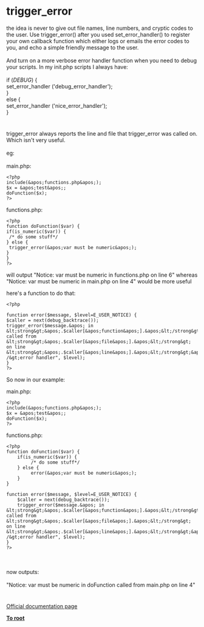 # trigger_error



the idea is never to give out file names, line numbers, and cryptic codes to the user. Use trigger_error() after you used set_error_handler() to register your own callback function which either logs or emails the error codes to you, and echo a simple friendly message to the user.<br><br>And turn on a more verbose error handler function when you need to debug your scripts. In my init.php scripts I always have:<br><br>if (_DEBUG_) {<br>    set_error_handler (&apos;debug_error_handler&apos;);<br>}<br>else {<br>    set_error_handler (&apos;nice_error_handler&apos;);<br>}  

#

trigger_error always reports the line and file that trigger_error was called on. Which isn&apos;t very useful.<br><br>eg:<br><br>main.php:<br>

```
<?php
include(&apos;functions.php&apos;);
$x = &apos;test&apos;;
doFunction($x);
?>
```


functions.php:


```
<?php
function doFunction($var) {
if(is_numeric($var)) {
 /* do some stuff*/
} else {
 trigger_error(&apos;var must be numeric&apos;);
}
}
?>
```


will output "Notice: var must be numeric in functions.php on line 6"
whereas "Notice: var must be numeric in main.php on line 4" would be more useful

here&apos;s a function to do that:



```
<?php

function error($message, $level=E_USER_NOTICE) {
$caller = next(debug_backtrace());
trigger_error($message.&apos; in &lt;strong&gt;&apos;.$caller[&apos;function&apos;].&apos;&lt;/strong&gt; called from &lt;strong&gt;&apos;.$caller[&apos;file&apos;].&apos;&lt;/strong&gt; on line &lt;strong&gt;&apos;.$caller[&apos;line&apos;].&apos;&lt;/strong&gt;&apos;."\n&lt;br /&gt;error handler", $level);
}
?>
```


So now in our example:

main.php:


```
<?php
include(&apos;functions.php&apos;);
$x = &apos;test&apos;;
doFunction($x);
?>
```


functions.php:


```
<?php
function doFunction($var) {
    if(is_numeric($var)) {
         /* do some stuff*/
    } else {
         error(&apos;var must be numeric&apos;);
    }
}

function error($message, $level=E_USER_NOTICE) {
    $caller = next(debug_backtrace());
    trigger_error($message.&apos; in &lt;strong&gt;&apos;.$caller[&apos;function&apos;].&apos;&lt;/strong&gt; called from &lt;strong&gt;&apos;.$caller[&apos;file&apos;].&apos;&lt;/strong&gt; on line &lt;strong&gt;&apos;.$caller[&apos;line&apos;].&apos;&lt;/strong&gt;&apos;."\n&lt;br /&gt;error handler", $level);
}
?>
```
<br><br>now outputs:<br><br>"Notice: var must be numeric in doFunction called from main.php on line 4"  

#

[Official documentation page](https://www.php.net/manual/en/function.trigger-error.php)

**[To root](/README.md)**